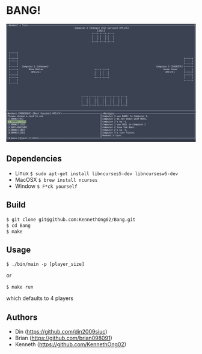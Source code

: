 # BANG!

![Alt text](./img/game.png)

## Dependencies

* Linux
		```
		$ sudo apt-get install libncurses5-dev libncursesw5-dev
		```
* MacOSX
		```
		$ brew install ncurses
		```
* Window
		```
		$ F*ck yourself
		```

## Build
```
$ git clone git@github.com:KennethOng02/Bang.git
$ cd Bang
$ make
```

## Usage
```
$ ./bin/main -p [player_size]
```
or
```
$ make run
```
which defaults to 4 players

## Authors
* Din (https://github.com/din2009siuc)
* Brian (https://github.com/brian098091)
* Kenneth (https://github.com/KennethOng02)
